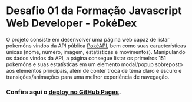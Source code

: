 # Desafio 01 da Formação Javascript Web Developer - PokéDex
O projeto consiste em desenvolver uma página web capaz de listar pokemóns vindos da API pública [PokéAPI](https://pokeapi.co/), bem como suas características únicas (nome, número, imagem, estatísticas e movimentos).
Manipulando os dados vindos da API, a página consegue listar os primeiros 151 pokemóns e suas estatísticas em um elemento modal/popup sobreposto aos elementos principais, além de conter troca de tema claro e escuro e transições/animações para uma melhor experiência de navegação.

### Confira aqui o [deploy no GitHub Pages](https://1manuelc.github.io/dio-js-proj01-pokedex/).
